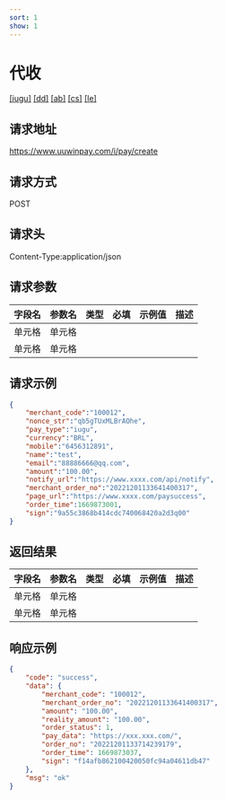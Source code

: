 ```yaml
---
sort: 1
show: 1
---
```


# 代收

[[iugu]](iugu.html)  [[dd]](dd.html)  [[ab]](ab.html)  [[cs]](cs.html)  [[le]](le.html)

## 请求地址
https://www.uuwinpay.com/i/pay/create

## 请求方式
POST

## 请求头
Content-Type:application/json

## 请求参数

| 字段名 | 参数名 | 类型  | 必填  | 示例值 | 描述  |
|-----|-----|-----|-----|-----|-----|
| 单元格 | 单元格 |     |     |     |     |
| 单元格 | 单元格 |     |     |     |     |

## 请求示例

```json
{
    "merchant_code":"100012",
    "nonce_str":"qb5gTUxMLBrAOhe",
    "pay_type":"iugu",
    "currency":"BRL",
    "mobile":"6456312891",
    "name":"test",
    "email":"88886666@qq.com",
    "amount":"100.00",
    "notify_url":"https://www.xxxx.com/api/notify",
    "merchant_order_no":"20221201133641400317",
    "page_url":"https://www.xxxx.com/paysuccess",
    "order_time":1669873001,
    "sign":"9a55c3868b414cdc740068420a2d3q00"
}
```

## 返回结果

| 字段名 | 参数名 | 类型  | 必填  | 示例值 | 描述  |
|-----|-----|-----|-----|-----|-----|
| 单元格 | 单元格 |     |     |     |     |
| 单元格 | 单元格 |     |     |     |     |

## 响应示例

```json
{
    "code": "success",
    "data": {
        "merchant_code": "100012",
        "merchant_order_no": "20221201133641400317",
        "amount": "100.00",
        "reality_amount": "100.00",
        "order_status": 1,
        "pay_data": "https://xxx.xxx.com/",
        "order_no": "20221201133714239179",
        "order_time": 1669873037,
        "sign": "f14afb862100420050fc94a04611db47"
    },
    "msg": "ok"
}
```